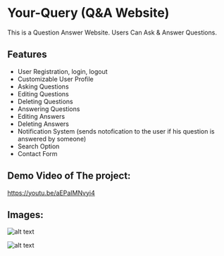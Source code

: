 # Your-Query (Q&A Website)

This is a Question Answer Website. Users Can Ask &amp; Answer Questions.

## Features
* User Registration, login, logout
* Customizable User Profile 
* Asking Questions
* Editing Questions
* Deleting Questions
* Answering Questions
* Editing Answers
* Deleting Answers
* Notification System (sends notofication to the user if his question is answered by someone)
* Search Option
* Contact Form

## Demo Video of The project:
https://youtu.be/aEPaIMNvyi4

## Images:
![alt text](http://i.imgur.com/96pGwMS.png)

![alt text](http://i.imgur.com/fZPXMbE.png)
